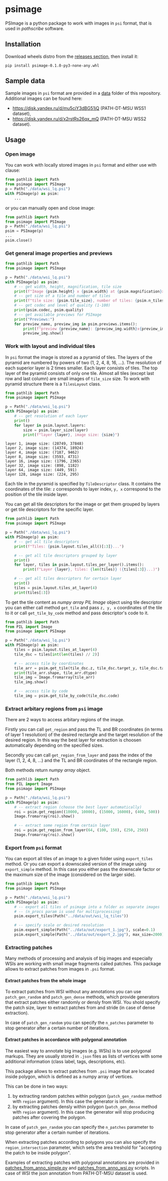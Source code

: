 # psimage
PSImage is a python package to work with images in ```psi``` format, that is used in *pathscribe* software.

## Installation

Download wheels distro from the [releases section](https://github.com/xubiker/psimage/releases), then install it:
```
pip install psimage-0.1.0-py3-none-any.whl
```

## Sample data
Sample images in ```psi``` format are provided in a [data](./data/) folder of this repository.
Additional images can be found here:
- https://disk.yandex.ru/d/mu5ciY3dBG51jQ (PATH-DT-MSU WSS1 dataset),
- https://disk.yandex.ru/d/x2rstRs26qx_mQ (PATH-DT-MSU WSS2 dataset).

## Usage

### Open image
You can work with locally stored images in ```psi``` format and either use with clause:
```python
from pathlib import Path
from psimage import PSImage
p = Path("./data/wsi_lq.psi")
with PSImage(p) as psim:
    ...
```
or you can manually open and close image:
```python
from pathlib import Path
from psimage import PSImage
p = Path("./data/wsi_lq.psi")
psim = PSImage(p)
...
psim.close()
```

### Get general image properties and previews
```python
from pathlib import Path
from psimage import PSImage

p = Path("./data/wsi_lq.psi")
with PSImage(p) as psim:
    # -- get width, height, magnification, tile size
    print(f"Image {psim.height} x {psim.width} at {psim.magnification}x")
    # -- get size of a tile and number of tiles
    print(f"tile size: {psim.tile_size}, number of tiles: {psim.n_tiles}")
    # -- get codec and level of quality (1-100)
    print(psim.codec, psim.quality)
    # -- get available previews for PSImage
    print("Previews:")
    for preview_name, preview_img in psim.previews.items():
        print(f"preview {preview_name}: {preview_img.width}x{preview_img.height}")
        preview_img.show()

```

### Work with layout and individual tiles
In ```psi``` format the image is stored as a pyramid of tiles. The layers of the pyramid are numbered by powers of two (1, 2, 4, 8, 16, ...). The resolution of each superior layer is 2 times smaller. Each layer consists of tiles. The top layer of the pyramid consists of only one tile. Almost all tiles (except last row and last column) are small images of ```tile_size``` size.
To work with pyramid structure there is a ```TilesLayout``` class.

```python
from pathlib import Path
from psimage import PSImage

p = Path("./data/wsi_lq.psi")
with PSImage(p) as psim:
    # -- get resolution of each layer
    print()
    for layer in psim.layout.layers:
        size = psim.layer_size(layer)
        print(f"layer {layer}, image size: {size}")
```

```
layer 1, image size: (28749, 37848)
layer 2, image size: (14374, 18924)
layer 4, image size: (7187, 9462)
layer 8, image size: (3593, 4731)
layer 16, image size: (1796, 2365)
layer 32, image size: (898, 1182)
layer 64, image size: (449, 591)
layer 128, image size: (224, 295)
```

Each tile in the pyramid is specified by ```TileDescriptor``` class. It contains the coordinates of the tile: ```z``` corresponds to layer index, ```y, x``` correspond to the position of the tile inside layer.

You can get all tile descriptors for the image or get them grouped by layers or get tile descriptors for the specific layer.

```python
from pathlib import Path
from psimage import PSImage

p = Path("./data/wsi_lq.psi")
with PSImage(p) as psim:
    # -- get all tile descriptors
    print(f"Tiles: {psim.layout.tiles_all()[:3]}...")

    # -- get all tile descriptors grouped by layer
    print()
    for layer, tiles in psim.layout.tiles_per_layer().items():
        print(f"Layer {layer}, tiles: {len(tiles)} ({tiles[:3]}...)")

    # -- get all tiles descriptors for certain layer
    print()
    tiles = psim.layout.tiles_at_layer(4)
    print(tiles[:3])

```

To get the tile content as *numpy array* *PIL Image* object using tile descriptor you can either call method ```get_tile``` and pass ```z, y, x``` coordinates of the tile to it or call ```get_tile_by_code``` method and pass descriptor's code to it.

```python
from pathlib import Path
from PIL import Image
from psimage import PSImage

p = Path("./data/wsi_lq.psi")
with PSImage(p) as psim:
    tiles = psim.layout.tiles_at_layer(4)
    tile_dsc = tiles[int(len(tiles) // 2)]

    # -- access tile by coordinates
    tile_arr = psim.get_tile(tile_dsc.z, tile_dsc.target_y, tile_dsc.target_x)
    print(tile_arr.shape, tile_arr.dtype)
    tile_img = Image.fromarray(tile_arr)
    tile_img.show()

    # -- access tile by code
    tile_img = psim.get_tile_by_code(tile_dsc.code)
```


### Extract arbitary regions from ```psi``` image
There are 2 ways to access arbitary regions of the image.

Firstly you can call ```get_region``` and pass the TL and BR coordinates (in terms of layer 1 resolution) of the desired rectangle and the target resolution of the desired region. In this way the best layer for extraction is choosen automatically depending on the specified sizes.

Secondly you can call ```get_region_from_layer``` and pass the index of the layer (1, 2, 4, 8, ...) and the TL and BR coordinates of the rectangle region.

Both methods return *numpy array* object.

```python
from pathlib import Path
from PIL import Image
from psimage import PSImage

p = Path("./data/wsi_lq.psi")
with PSImage(p) as psim:
    # -- extract region (choose the best layer automatically)
    roi = psim.get_region((10000, 10000), (15000, 16000), (400, 500))
    Image.fromarray(roi).show()

    # -- extract some region from certain layer
    roi = psim.get_region_from_layer(64, (100, 150), (250, 250))
    Image.fromarray(roi).show()
```

### Export from ```psi``` format
You can export all tiles of an image to a given folder using ```export_tiles``` method.
Or you can export a downscaled version of the image using ```export_simple``` method. In this case you either pass the downscale factor or the maximum size of the image (considered on the larger side).
```python
from pathlib import Path
from psimage import PSImage

p = Path("./data/wsi_lq.psi")
with PSImage(p) as psim:
    # -- export all tiles of psimage into a folder as separate images
    # -- (n_procs param is used for multiprocessing)
    psim.export_tiles(Path("../data/out/wsi_lq_tiles"))

    # -- specify scale or desired resolution
    psim.export_simple(Path("../data/out/export_1.jpg"), scale=0.1)
    psim.export_simple(Path("../data/out/export_2.jpg"), max_size=2000)

```

### Extracting patches

Many methods of processing and analysis of big images and especially WSIs are working with small image fragments  called patches. This package allows to extract patches from images in ```.psi``` format.

#### Extract patches from the whole image

To extract patches from WSI without any annotations you can use ```patch_gen_random``` and ```patch_gen_dense``` methods, which provide generators that extract patches either randomly or densly from WSI. You shold specify the patch size, layer to extract patches from and stride (in case of dense extraction).

In case of ```patch_gen_random``` you can specify the ```n_patches``` parameter to stop generator after a certain number of iterations.


#### Extract patches in accordance with polygonal annotation
The easiest way to annotate big images (e.g. WSIs) is to use polygonal markups. They are usually stored in ```.json``` files as lists of vertices with some additional information (class label, tags, descriptions, etc).

This package allows to extract patches from ```.psi``` image that are located inside polygon, which is defined as a numpy array of vertices.

This can be done in two ways:
1. by extracting random patches within polygon (```patch_gen_random``` method with ```region``` argument). In this case the generator is infinite.
2. by extracting patches densly within polygon (```patch_gen_dense``` method with ```region``` argument). In this case the generator will stop producing patches after covering the polygon.

In case of ```patch_gen_random``` you can specify the ```n_patches``` parameter to stop generator after a certain number of iterations.

When extracting patches according to polygons you can also specify the ```region_intersection``` parameter, which sets the area treshold for "accepting the patch to be inside polygon".

Examples of extracting patches with polygonal annotations are provided in [patches_from_anno_simple.py](./examples/patches_from_anno_simple.py) and [patches_from_anno_wsi.py](./examples//patches_from_anno_wsi.py) scripts. In case of WSI the json annotation from PATH-DT-MSU dataset is used.